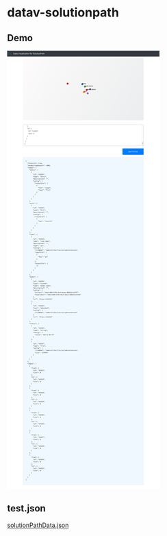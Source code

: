 # datav-solutionpath

## Demo

![demo](./demo.png)

## test.json

[solutionPathData.json](./src/test.json)
